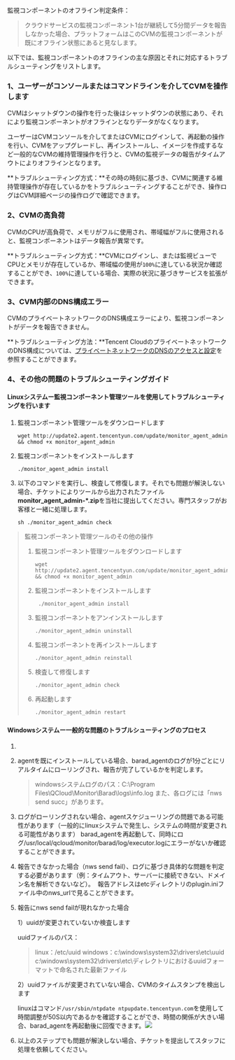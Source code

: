 監視コンポーネントのオフライン判定条件：
>クラウドサービスの監視コンポーネント1台が継続して5分間データを報告しなかった場合、プラットフォームはこのCVMの監視コンポーネントが既にオフライン状態にあると見なします。

以下では、監視コンポーネントのオフラインの主な原因とそれに対応するトラブルシューティングをリストします。

### 1、ユーザーがコンソールまたはコマンドラインを介してCVMを操作します
CVMはシャットダウンの操作を行った後はシャットダウンの状態にあり、それにより監視コンポーネントがオフラインとなりデータがなくなります。

ユーザーはCVMコンソールを介してまたはCVMにログインして、再起動の操作を行い、CVMをアップグレードし、再インストールし、イメージを作成するなど一般的なCVMの維持管理操作を行うと、CVMの監視データの報告がタイムアウトによりオフラインとなります。

**トラブルシューティング方式：**その時の時刻に基づき、CVMに関連する維持管理操作が存在しているかをトラブルシューティングすることができ、操作ログはCVM詳細ページの操作ログで確認できます。

### 2、CVMの高負荷
CVMのCPUが高負荷で、メモリがフルに使用され、帯域幅がフルに使用されると、監視コンポーネントはデータ報告が異常です。


**トラブルシューティング方式：**CVMにログインし、または監視ビューでCPUとメモリが存在しているか、帯域幅の使用が`100%`に達している状況か確認することができ、`100%`に達している場合、実際の状況に基づきサービスを拡張ができます。



### 3、CVM内部のDNS構成エラー

CVMのプライベートネットワークのDNS構成エラーにより、監視コンポーネントがデータを報告できません。

**トラブルシューティング方法：**Tencent CloudのプライベートネットワークのDNS構成については、[プライベートネットワークのDNSのアクセスと設定](https://cloud.tencent.com/document/product/213/5225#dns-.E6.9C.8D.E5.8A.A1.E5.99.A8.E5.9C.B0.E5.9D.80)を参照することができます。



### 4、その他の問題のトラブルシューティングガイド

#### Linuxシステムー監視コンポーネント管理ツールを使用してトラブルシューティングを行います

1. 監視コンポーネント管理ツールをダウンロードします

   ```
   wget http://update2.agent.tencentyun.com/update/monitor_agent_admin && chmod +x monitor_agent_admin
   ```

2. 監視コンポーネントをインストールします

   ```
   ./monitor_agent_admin install
   ```

3. 以下のコマンドを実行し、検査して修復します。それでも問題が解決しない場合、チケットによりツールから出力されたファイル**monitor_agent_admin-\*.zip**を当社に提出してください。専門スタッフがお客様と一緒に処理します。

   ```
   sh ./monitor_agent_admin check
   ```

> 監視コンポーネント管理ツールのその他の操作
>
> 1. 監視コンポーネント管理ツールをダウンロードします
>
>    ```
>    wget http://update2.agent.tencentyun.com/update/monitor_agent_admin && chmod +x monitor_agent_admin
>    ```
>
> 2. 監視コンポーネントをインストールします
>
>    ```
>     ./monitor_agent_admin install
>    ```
>
> 3. 監視コンポーネントをアンインストールします
>
>    ```
>    ./monitor_agent_admin uninstall
>    ```
>
> 4. 監視コンポーネントを再インストールします
>
>    ```
>    ./monitor_agent_admin reinstall
>    ```
>
> 5. 検査して修復します
>
>    ```
>    ./monitor_agent_admin check
>    ```
>
> 6. 再起動します
>
>    ```
>    ./monitor_agent_admin restart
>    ```

### 

#### Windowsシステムー一般的な問題のトラブルシューティングのプロセス

1. ​



1. agentを既にインストールしている場合、barad_agentのログが1分ごとにリアルタイムにローリングされ、報告が完了しているかを判定します。 

   > windowsシステムログのパス：C:\Program Files\QCloud\Monitor\Barad\logs\info.log
   > また、各ログには「nws send succ」があります。

2. ログがローリングされない場合、agentスケジューリングの問題である可能性があります（一般的にlinuxシステムで発生し、システムの時間が変更される可能性があります）
   barad_agentを再起動して、同時にログ/usr/local/qcloud/monitor/barad/log/executor.logにエラーがないか確認することができます。

3. 報告できなかった場合（nws send fail）、ログに基づき具体的な問題を判定する必要があります（例：タイムアウト、サーバーに接続できない、ドメイン名を解析できないなど）。 
   報告アドレスはetcディレクトリのplugin.iniファイル中のnws_urlで見ることができます。

4. 報告にnws send failが現れなかった場合

   1）uuidが変更されていないか検査します

   uuidファイルのパス：

   > linux：/etc/uuid
   > windows：c:\windows\system32\drivers\etc\uuid
   > c:\windows\system32\drivers\etc\ディレクトリにおけるuuidフォーマットで命名された最新ファイル

   2）uuidファイルが変更されていない場合、CVMのタイムスタンプを検出します

    linuxはコマンド`/usr/sbin/ntpdate ntpupdate.tencentyun.com`を使用して時間調整が50S以内であるかを確認することができ、時間の関係が大きい場合、barad_agentを再起動後に回復できます。![](https://main.qcloudimg.com/raw/2be108329ee18a199ae1d5b28a571460.png)

5. 以上のステップでも問題が解決しない場合、チケットを提出してスタッフに処理を依頼してください。
